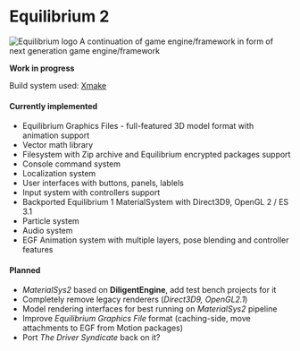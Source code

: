 # Equilibrium 2

![Equilibrium logo](https://i.ibb.co/DwPvwpv/eq-engine-logo2.jpg)
A continuation of game engine/framework in form of next generation game engine/framework

**Work in progress**

Build system used: [Xmake](https://xmake.io/)

#### Currently implemented
- Equilibrium Graphics Files - full-featured 3D model format with animation support
- Vector math library
- Filesystem with Zip archive and Equilibrium encrypted packages support
- Console command system
- Localization system
- User interfaces with buttons, panels, lablels
- Input system with controllers support
- Backported Equilibrium 1 MaterialSystem with Direct3D9, OpenGL 2 / ES 3.1
- Particle system
- Audio system
- EGF Animation system with multiple layers, pose blending and controller features

#### Planned
- *MaterialSys2* based on **DiligentEngine**, add test bench projects for it
- Completely remove legacy renderers (*Direct3D9, OpenGL2.1*)
- Model rendering interfaces for best running on *MaterialSys2* pipeline
- Improve *Equilibrium Graphics File* format (caching-side, move attachments to EGF from Motion packages)
- Port *The Driver Syndicate* back on it?